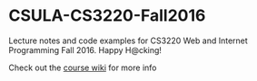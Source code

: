 # CSULA-CS3220-Fall2016
Lecture notes and code examples for CS3220 Web and Internet Programming Fall 2016. Happy H@cking!

Check out the [course wiki](https://github.com/mhsu0020/CSULA-CS3220-Fall2016/wiki) for more info

